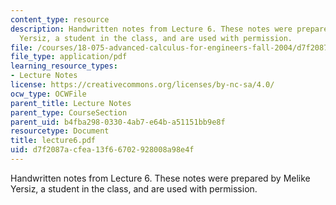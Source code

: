 ```yaml
---
content_type: resource
description: Handwritten notes from Lecture 6. These notes were prepared by Melike
  Yersiz, a student in the class, and are used with permission.
file: /courses/18-075-advanced-calculus-for-engineers-fall-2004/d7f2087acfea13f66702928008a98e4f_lecture6.pdf
file_type: application/pdf
learning_resource_types:
- Lecture Notes
license: https://creativecommons.org/licenses/by-nc-sa/4.0/
ocw_type: OCWFile
parent_title: Lecture Notes
parent_type: CourseSection
parent_uid: b4fba298-0330-4ab7-e64b-a51151bb9e8f
resourcetype: Document
title: lecture6.pdf
uid: d7f2087a-cfea-13f6-6702-928008a98e4f
---
```

Handwritten notes from Lecture 6. These notes were prepared by Melike Yersiz, a student in the class, and are used with permission.